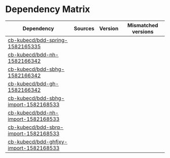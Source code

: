 # Dependency Matrix

Dependency | Sources | Version | Mismatched versions
---------- | ------- | ------- | -------------------
[cb-kubecd/bdd-spring-1582165335](https://github.com/cb-kubecd/bdd-spring-1582165335.git) |  | []() | 
[cb-kubecd/bdd-nh-1582166342](https://github.com/cb-kubecd/bdd-nh-1582166342.git) |  | []() | 
[cb-kubecd/bdd-sbhg-1582166342](https://github.com/cb-kubecd/bdd-sbhg-1582166342.git) |  | []() | 
[cb-kubecd/bdd-gh-1582166342](https://github.com/cb-kubecd/bdd-gh-1582166342.git) |  | []() | 
[cb-kubecd/bdd-sbhg-import-1582168533](https://github.com/cb-kubecd/bdd-sbhg-import-1582168533.git) |  | []() | 
[cb-kubecd/bdd-nh-import-1582168533](https://github.com/cb-kubecd/bdd-nh-import-1582168533.git) |  | []() | 
[cb-kubecd/bdd-sbrp-import-1582168533](https://github.com/cb-kubecd/bdd-sbrp-import-1582168533.git) |  | []() | 
[cb-kubecd/bdd-ghfjxy-import-1582168533](https://github.com/cb-kubecd/bdd-ghfjxy-import-1582168533.git) |  | []() | 
